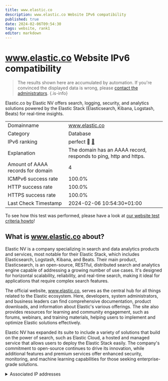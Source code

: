 ```yaml
---
title: www.elastic.co
description: www.elastic.co Website IPv6 compatibility
published: true
date: 2024-02-06T09:54:30
tags: website, rank1
editor: markdown
---
```


# www.elastic.co Website IPv6 compatibility

> The results shown here are accumulated by automation. If you're convinced the displayed data is wrong, please [contact the administrators](/howto/chat). 
{.is-info}

Elastic.co by Elastic NV offers search, logging, security, and analytics solutions powered by the Elastic Stack (Elasticsearch, Kibana, Logstash, Beats) for real-time insights.


|   |   |
| - | - |
| Domainname | www.elastic.co
| Category | Database |
| IPv6 ranking | perfect :1st_place_medal: [🔗](/howto/ranking) |
| Explanation | The domain has an AAAA record, responds to ping, http and https. |
| Amount of AAAA records for domain | 4 |
| ICMPv6 success rate | 100.0%|
| HTTP success rate | 100.0% |
| HTTPS success rate | 100.0% |
| Last Check Timestamp | 2024-02-06 10:54:30+01:00 |

To see how this test was performed, please have a look at [our website test criteria howto](/howto/testcriteria/website)!


## What is www.elastic.co about?
Elastic NV is a company specializing in search and data analytics products and services, most notable for their Elastic Stack, which includes Elasticsearch, Logstash, Kibana, and Beats. Their main product, Elasticsearch, is an open-source, RESTful, distributed search and analytics engine capable of addressing a growing number of use cases. It's designed for horizontal scalability, reliability, and real-time search, making it ideal for applications that require complex search features.

The official website, www.elastic.co, serves as the central hub for all things related to the Elastic ecosystem. Here, developers, system administrators, and business leaders can find comprehensive documentation, product downloads, and information about Elastic's various offerings. The site also provides resources for learning and community engagement, such as forums, webinars, and training materials, helping users to implement and optimize Elastic solutions effectively.

Elastic NV has expanded its suite to include a variety of solutions that build on the power of search, such as Elastic Cloud, a hosted and managed service that allows users to deploy the Elastic Stack easily. The company's commitment to open-source continues to drive its innovation, while additional features and premium services offer enhanced security, monitoring, and machine learning capabilities for those seeking enterprise-grade solutions.



<details>
<summary>Associated IP addresses</summary>

2a04:4e42:200::729

2a04:4e42:600::729

2a04:4e42:400::729

2a04:4e42::729

</details>
